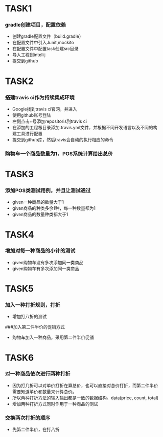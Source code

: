 # TASK1
### gradle创建项目，配置依赖
* 创建gradle配置文件（build.gradle）
* 在配置文件中引入Junit,mockito
* 在配置文件中配置task创建src目录
* 导入工程到intellij
* 提交到github

# TASK2
### 搭建travis ci作为持续集成环境
* Google找到travis ci官网，并进入
* 使用github账号登陆
* 左侧点击+号添加repositoris到travis ci
* 在添加的工程根目录添加.travis.yml文件，并根据不同开发语言以及不同的构建工具进行配置
* 提交到github库，然后travis会自动的执行相应的命令

### 购物车一个商品数量为1，POS系统计算给出总价

# TASK3
### 添加POS类测试用例，并且让测试通过
* given一种商品的数量大于1
* given商品的种类多余1种，每一种数量都为1
* given商品的数量种类都大于1

# TASK4
### 增加对每一种商品的小计的测试
* given购物车没有多次添加同一类商品
* given购物车有多次添加同一类商品

# TASK5
### 加入一种打折规则，打折
* 增加打八折的测试

###加入第二件半价的促销方式
* 购物车加入一种商品，采用第二件半价促销

# TASK6
### 对一种商品依次进行两种打折
* 因为打几折可以对单价打折在算总价，也可以直接对总价打折，而第二件半价需要知道单价和数量来计算总价。
* 所以两种打折方法的输入输出都是一致的数据结构。data(price, count, total)
* 增加两种打折方式同时作用于一种商品的测试

### 交换两次打折的顺序
* 先第二件半价，在打八折

